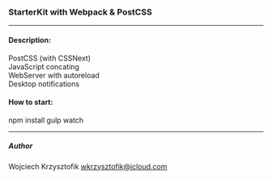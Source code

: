 ### StarterKit with Webpack & PostCSS
***

#### Description:
PostCSS (with CSSNext)  
JavaScript concating  
WebServer with autoreload  
Desktop notifications  

#### How to start:
npm install
gulp watch

***
##### Author
Wojciech Krzysztofik
wkrzysztofik@icloud.com

